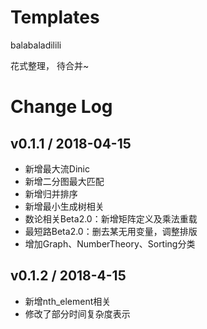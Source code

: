 # Templates

balabaladilili

花式整理， 待合并~



# Change Log

## v0.1.1 / 2018-04-15

* 新增最大流Dinic
* 新增二分图最大匹配
* 新增归并排序
* 新增最小生成树相关
* 数论相关Beta2.0：新增矩阵定义及乘法重载
* 最短路Beta2.0：删去某无用变量，调整排版
* 增加Graph、NumberTheory、Sorting分类

## v0.1.2 / 2018-4-15

* 新增nth_element相关
* 修改了部分时间复杂度表示
